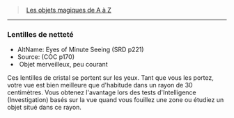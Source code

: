 ﻿> [Les objets magiques de A à Z](hd_magicitems_az_les_objets_magiques_de_a_a_z.md)

---

### Lentilles de netteté

- AltName: Eyes of Minute Seeing (SRD p221)
- Source: (COC p170)
-  Objet merveilleux, peu courant

Ces lentilles de cristal se portent sur les yeux. Tant que vous les portez, votre vue est bien meilleure que d'habitude dans un rayon de 30 centimètres. Vous obtenez l'avantage lors des tests d'Intelligence (Investigation) basés sur la vue quand vous fouillez une zone ou étudiez un objet situé dans ce rayon.

